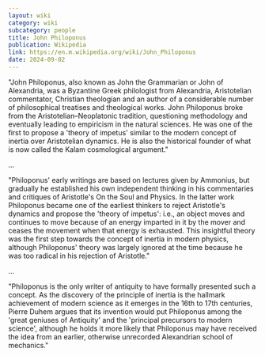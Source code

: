 ```yaml
---
layout: wiki
category: wiki
subcategory: people
title: John Philoponus
publication: Wikipedia
link: https://en.m.wikipedia.org/wiki/John_Philoponus
date: 2024-09-02
---
```


"John Philoponus, also known as John the Grammarian or John of Alexandria, was a Byzantine Greek philologist from Alexandria, Aristotelian commentator, Christian theologian and an author of a considerable number of philosophical treatises and theological works. John Philoponus broke from the Aristotelian–Neoplatonic tradition, questioning methodology and eventually leading to empiricism in the natural sciences. He was one of the first to propose a 'theory of impetus' similar to the modern concept of inertia over Aristotelian dynamics. He is also the historical founder of what is now called the Kalam cosmological argument."

...

"Philoponus' early writings are based on lectures given by Ammonius, but gradually he established his own independent thinking in his commentaries and critiques of Aristotle's On the Soul and Physics. In the latter work Philoponus became one of the earliest thinkers to reject Aristotle's dynamics and propose the 'theory of impetus': i.e., an object moves and continues to move because of an energy imparted in it by the mover and ceases the movement when that energy is exhausted. This insightful theory was the first step towards the concept of inertia in modern physics, although Philoponus' theory was largely ignored at the time because he was too radical in his rejection of Aristotle."

...

"Philoponus is the only writer of antiquity to have formally presented such a concept. As the discovery of the principle of inertia is the hallmark achievement of modern science as it emerges in the 16th to 17th centuries, Pierre Duhem argues that its invention would put Philoponus among the 'great geniuses of Antiquity' and the 'principal precursors to modern science', although he holds it more likely that Philoponus may have received the idea from an earlier, otherwise unrecorded Alexandrian school of mechanics."
